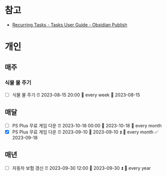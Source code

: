 # 참고
- [Recurring Tasks - Tasks User Guide - Obsidian Publish](https://publish.obsidian.md/tasks/Getting+Started/Recurring+Tasks)

# 개인
## 매주
### 식물 물 주기
- [ ] 식물 물 주기 ⏰ 2023-08-15 20:00 🔁 every week 📅 2023-08-15
## 매달
- [ ] PS Plus 무료 게임 다운 ⏰ 2023-10-18 00:00 📅 2023-10-18 🔁 every month  
- [x] PS Plus 무료 게임 다운 ⏰ 2023-09-10 📅 2023-09-10 ⏫ 🔁 every month  ✅ 2023-09-18
## 매년
- [ ] 자동차 보험 갱신 ⏰ 2023-09-30 12:00 📅 2023-09-30 ⏫ 🔁 every year